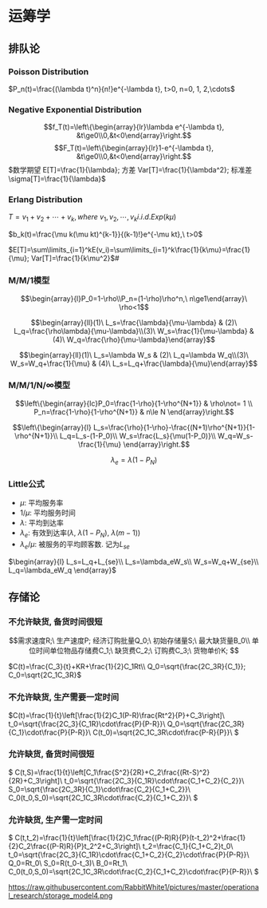 # 运筹学

## 排队论

### Poisson Distribution

$P_n(t)=\frac{(\lambda t)^n}{n!}e^{-\lambda t}, t>0, n=0, 1, 2,\cdots$

### Negative Exponential Distribution

$$f_T(t)=\left\{\begin{array}{lr}\lambda e^{-\lambda t}, &t\ge0\\0,&t<0\end{array}\right.$$
$$F_T(t)=\left\{\begin{array}{lr}1-e^{-\lambda t}, &t\ge0\\0,&t<0\end{array}\right.$$
$数学期望 E[T]=\frac{1}{\lambda}; 方差 Var[T]=\frac{1}{\lambda^2}; 标准差\sigma[T]=\frac{1}{\lambda}$

### Erlang Distribution

$T=v_1+v_2+\cdots+v_k, where\ v_1, v_2, \cdots, v_k i.i.d. Exp(k\mu)$

$b_k(t)=\frac{\mu k(\mu kt)^{k-1}}{(k-1)!}e^{-\mu kt},\ t>0$

$E[T]=\sum\limits_{i=1}^kE(v_i)=\sum\limits_{i=1}^k\frac{1}{k\mu}=\frac{1}{\mu}; Var[T]=\frac{1}{k\mu^2}$#

### M/M/1模型

$$\begin{array}{l}P_0=1-\rho\\P_n=(1-\rho)\rho^n,\ n\ge1\end{array}\ \rho<1$$

$$\begin{array}{ll}(1)\ L_s=\frac{\lambda}{\mu-\lambda} & (2)\ L_q=\frac{\rho\lambda}{\mu-\lambda}\\(3)\ W_s=\frac{1}{\mu-\lambda} & (4)\ W_q=\frac{\rho}{\mu-\lambda}\end{array}$$

$$\begin{array}{ll}(1)\ L_s=\lambda W_s & (2)\ L_q=\lambda W_q\\(3)\ W_s=W_q+\frac{1}{\mu} & (4)\ L_s=L_q+\frac{\lambda}{\mu}\end{array}$$

### M/M/1/N/$\infty$模型

$$\left\{\begin{array}{lc}P_0=\frac{1-\rho}{1-\rho^{N+1}} & \rho\not= 1 \\ P_n=\frac{1-\rho}{1-\rho^{N+1}} & n\le N \end{array}\right.$$

$$\left\{\begin{array}{l}
L_s=\frac{\rho}{1-\rho}-\frac{(N+1)\rho^{N+1}}{1-\rho^{N+1}}\\
L_q=L_s-(1-P_0)\\
W_s=\frac{L_s}{\mu(1-P_0)}\\
W_q=W_s-\frac{1}{\mu}
\end{array}\right.$$

$$\lambda_e=\lambda(1-P_N)$$

### Little公式

- $\mu$: 平均服务率
- $1/\mu$: 平均服务时间
- $\lambda$: 平均到达率
- $\lambda_e$: 有效到达率($\lambda,\ \lambda(1-P_N),\ \lambda(m-1))$
- $\lambda_e/\mu$: 被服务的平均顾客数. 记为$L_{se}$

$\begin{array}{l}
L_s=L_q+L_{se}\\
L_s=\lambda_eW_s\\
W_s=W_q+W_{se}\\
L_q=\lambda_eW_q
\end{array}$

## 存储论

### 不允许缺货, 备货时间很短

$$需求速度R;\ 生产速度P; 经济订购批量Q_0;\ 初始存储量S;\ 最大缺货量B_0\\
单位时间单位物品存储费C_1;\ 缺货费C_2;\ 订购费C_3;\ 货物单价K; $$

$C(t)=\frac{C_3}{t}+KR+\frac{1}{2}C_1Rt\\
Q_0=\sqrt{\frac{2C_3R}{C_1}}; C_0=\sqrt{2C_1C_3R}$

### 不允许缺货, 生产需要一定时间

$C(t)=\frac{1}{t}\left[\frac{1}{2}C_1(P-R)\frac{Rt^2}{P}+C_3\right]\\
t_0=\sqrt{\frac{2C_3}{C_1R}\cdot\frac{P}{P-R}}\\
Q_0=\sqrt{\frac{2C_3R}{C_1}\cdot\frac{P}{P-R}}\\
C(t_0)=\sqrt{2C_1C_3R\cdot\frac{P-R}{P}}\\
$

### 允许缺货, 备货时间很短

$
C(t,S)=\frac{1}{t}\left[C_1\frac{S^2}{2R}+C_2\frac{(Rt-S)^2}{2R}+C_3\right]\\
t_0=\sqrt{\frac{2C_3}{C_1R}\cdot\frac{C_1+C_2}{C_2}}\\
S_0=\sqrt{\frac{2C_3R}{C_1}\cdot\frac{C_2}{C_1+C_2}}\\
C_0(t_0,S_0)=\sqrt{2C_1C_3R\cdot\frac{C_2}{C_1+C_2}}\\
$

### 允许缺货, 生产需一定时间

$
C(t,t_2)=\frac{1}{t}\left[\frac{1}{2}C_1\frac{(P-R)R}{P}(t-t_2)^2+\frac{1}{2}C_2\frac{(P-R)R}{P}t_2^2+C_3\right]\\
t_2=\frac{C_1}{C_1+C_2}t_0\\
t_0=\sqrt{\frac{2C_3}{C_1R}\cdot\frac{C_1+C_2}{C_2}\cdot\frac{P}{P-R}}\\
Q_0=Rt_0\\
S_0=R(t_0-t_3)\\
B_0=Rt_1\\
C_0(t_0,S_0)=\sqrt{2C_1C_3R\cdot\frac{C_2}{C_1+C_2}\cdot\frac{P}{P-R}}\\
$

https://raw.githubusercontent.com/RabbitWhite1/pictures/master/operational_research/storage_model4.png